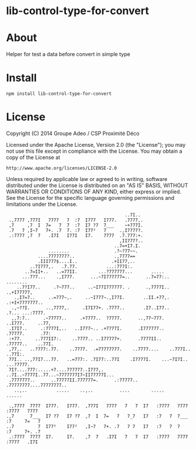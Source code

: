 lib-control-type-for-convert
============================


__About__
===========

Helper for test a data before convert in simple type


__Install__
===========
```
npm install lib-control-type-for-convert
```

__License__
===========

Copyright (C) 2014 Groupe Adeo / CSP Proximité Déco

Licensed under the Apache License, Version 2.0 (the "License");
you may not use this file except in compliance with the License.
You may obtain a copy of the License at

    http://www.apache.org/licenses/LICENSE-2.0

Unless required by applicable law or agreed to in writing, software
distributed under the License is distributed on an "AS IS" BASIS,
WITHOUT WARRANTIES OR CONDITIONS OF ANY KIND, either express or implied.
See the License for the specific language governing permissions and
limitations under the License.


```
                                             ..7I..                                 
 .,7777 ,777I   7777   7  :7  I777   I777.   .7777,.                                
 ,7     ,7  I  7=   7  7  :7  I7 ?7  7___    ~+777I.                                
 .7   7 ,I~7   7+. .7  7. :7  I77²   7     .,I7777?.                                
 .:7777 ,7  7   .I7I   I77I   I7.    7777  .7.777:+.                                
                                           ,II777?..                                
                                         ..7=+I7.I.                                 
                ........                 .?~?77~~.                                  
            ....7777777?..               .,7777==                                   
            .III777$....I..             .+II77,..                                   
         ..7I777,.   .7.77.           ...:777I:.                                    
       ..7=II+..   ..=77II.        ...?777777...       .....                        
      ...7?7...    .,I777.      ...~7I777777=..      ..7=77:..       ........       
    ..7?I77..     .?~777..     ..~I77I777777. .      .,7777I..      .,+I77777,      
   .,I7=7..     ..=777~,.     ..~I777~.,I77I.       ..II.+77,.     .:+I+7777777..   
  .,~??I.      ..,7777,.     .I7I77+. .7777..       .I7..I77..    .?... ...:7777.   
  ,,7:7..     .~77777..     .+7777..  ?7777.      ..,77~777.    ..I777.     ..77,   
 .I7I7..     .:7777I,..   ..I777~.. .+7777I.      .I777777..    .77777.      .77:   
 :+77.     ..777II7:.    ..7777.. ..I77777+.      .7777II..    .77777..    ..77I.   
 ,77,.   ..?777:.77.    ..7777.  .=77777777.    ..7777....    ..777I..    ..77I:.   
 77I.. ..,77I7...77.   ..=777:. .7I77:..77I    .I7777I.    ...~7I7I.. ...?7777.     
 7I7....777:.....+7....777777..I777,.  ..7I..~7777I..77...~7777777I7~II77777I...    
 .7777777..      ..77777II.777777=.      .:77777..   .77777777....77777777..        
   ..,..           .....    ..,..          ....        .....       ......           
                                                                                    
 .,7777  7777  I777.   I777.  ,777I   7777   7   7  I7   :7777   7777  :7777   7777 
.,7      7___  I7 ?7   I7 ?7  ,7  I  7=   7   7_7   I7   :7   7  7___  :7     7=   7
..7         7  I77²    I77²   ,I~7   7+. .7   7 7   I7   :7   7  7     :7     7+. .7
 .:7777  7777  I7.     I7.    ,7  7   .I7I   7   7  I7   :7777   7777  :7777   .I7I 
```
